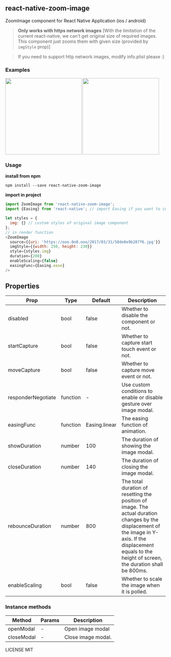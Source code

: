 ## react-native-zoom-image

ZoomImage component for React Native Application (ios / android)

> **Only works with https network images** [With the limitation of the current react-native, we can't get original size of required images. This component just zooms them with given size (provided by `imgStyle` prop)]

> If you need to support http network images, modify info.plist please :)

### Examples

<a href="#android" id="android"><img src="./GIF/android.gif" align="left" width="240"/></a>

<a href="#ios" id="ios"><img src="./GIF/ios.gif" width="240"/></a>

### Usage

**install from npm**

``` shell
npm install --save react-native-zoom-image

```

**import in project**

``` js
import ZoomImage from 'react-native-zoom-image';
import {Easing} from 'react-native'; // import Easing if you want to customize easing function
```

```js
let styles = {
  img: {} // custom styles of original image component
};
// in render function
<ZoomImage
  source={{uri: 'https://ooo.0o0.ooo/2017/03/31/58de0e9b287f6.jpg'}}
  imgStyle={{width: 250, height: 230}}
  style={styles.img}
  duration={200}
  enableScaling={false}
  easingFunc={Easing.ease}
/>

```

## Properties

| Prop | Type | Default | Description |
| --- | --- | --- | --- |
| disabled | bool | false | Whether to disable the component or not. |
| startCapture | bool | false | Whether to capture start touch event or not. |
| moveCapture | bool | false | Whether to capture move event or not. |
| responderNegotiate | function | - | Use custom conditions to enable or disable gesture over image modal. |
| easingFunc | function | Easing.linear | The easing function of animation. |
| showDuration | number | 100 | The duration of showing the image modal. |
| closeDuration | number | 140 | The duration of closing the image modal. |
| rebounceDuration | number | 800 | The total duration of resetting the position of image. The actual duration changes by the displacement of the image in Y-axis. If the displacement equals to the height of screen, the duration shall be 800ms. |
| enableScaling | bool | false | Whether to scale the image when it is polled. |

### Instance methods

| Method | Params | Description |
| --- | --- | --- |
| openModal | - | Open image modal |
| closeModal | - | Close image modal. |

LICENSE MIT

